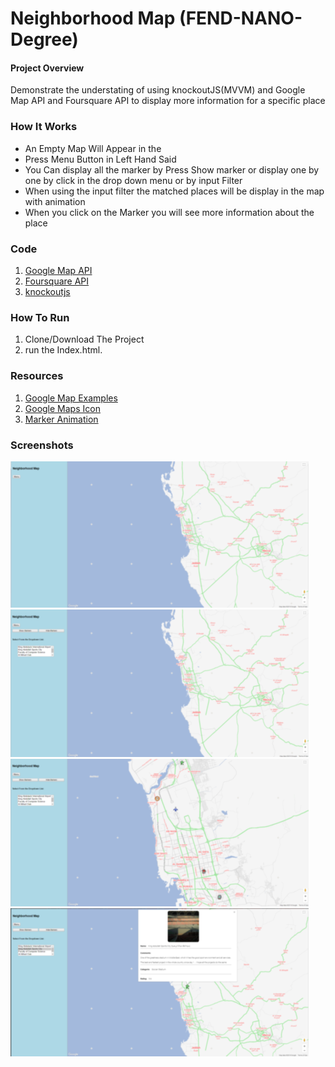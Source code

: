 # Neighborhood Map (FEND-NANO-Degree)

#### Project Overview

Demonstrate the understating of using knockoutJS(MVVM) and Google Map API and Foursquare API to display more information for a specific place

### How It Works

* An Empty Map Will Appear in the
* Press Menu Button in Left Hand Said
* You Can display all the marker by Press Show marker or display one by one by click in the drop down menu or by input Filter
* When using the input filter the matched places will be display in the map with animation
* When you click on the Marker you will see more information about the place


### Code

1. [Google Map API](https://developers.google.com/maps/)
1. [Foursquare API](https://developer.foursquare.com/)
1. [knockoutjs](http://knockoutjs.com/)

### How To Run

1. Clone/Download The Project
2. run the Index.html.


### Resources

1. [Google Map Examples](https://github.com/udacity/ud864)
1. [Google Maps Icon ](https://sites.google.com/site/gmapsdevelopment/)
1. [Marker Animation](https://developers.google.com/maps/documentation/javascript/examples/marker-animations)

### Screenshots
![Image1](https://github.com/Sohaibzh/Udacity-FEND-Misk-Project5/blob/master/Images/1.png) 
![Image2](https://github.com/Sohaibzh/Udacity-FEND-Misk-Project5/blob/master/Images/2.png)
![image3](https://github.com/Sohaibzh/Udacity-FEND-Misk-Project5/blob/master/Images/3.png) 
![image4](https://github.com/Sohaibzh/Udacity-FEND-Misk-Project5/blob/master/Images/4.png) 
